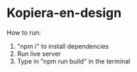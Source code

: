 # Kopiera-en-design

How to run:
1. "npm i" to install dependencies
2. Run live server
3. Type in "npm run build" in the terminal
